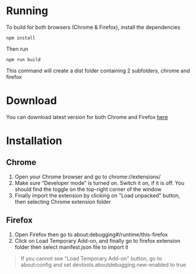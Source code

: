 # Running

To build for both browsers (Chrome & Firefox), install the dependencies
```
npm install
```
Then run
```
npm run build
```
This command will create a dist folder containing 2 subfolders, chrome and firefox

# Download 
You can download latest version for both Chrome and Firefox [here](https://drive.google.com/file/d/1o-cRk5DNJ25XvNjwIc4CESB3ZsFT5gZd/view?usp=sharing)

# Installation

## Chrome 
1. Open your Chrome browser and go to chrome://extensions/
2. Make sure “Developer mode” is turned on. Switch it on, if it is off. You should find the toggle on the top-right corner of the window
3. Finally import the extension by clicking on "Load unpacked" button, then selecting Chrome extension folder

## Firefox
1. Open Firefox then go to about:debugging#/runtime/this-firefox
2. Click on Load Temporary Add-on, and finally go to firefox extension folder then select manifest.json file to import it
> If you cannot see "Load Temporary Add-on" button, go to about:config and set devtools.aboutdebugging.new-enabled to true